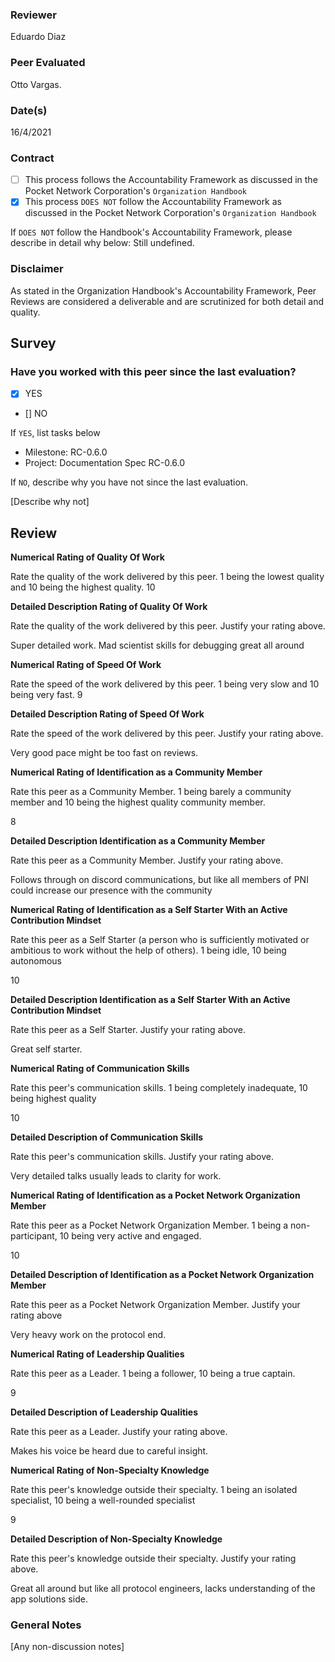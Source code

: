 ### Reviewer
Eduardo Diaz
### Peer Evaluated
Otto Vargas.
### Date(s)
16/4/2021
### Contract
- [ ] This process follows the Accountability Framework as discussed in the Pocket Network Corporation's `Organization Handbook`
- [x] This process `DOES NOT` follow the Accountability Framework as discussed in the Pocket Network Corporation's `Organization Handbook`

If `DOES NOT` follow the Handbook's Accountability Framework, please describe in detail why below:
Still undefined.

### Disclaimer
As stated in the Organization Handbook's Accountability Framework, Peer Reviews are considered a deliverable and are scrutinized for both detail and quality.
## Survey
### Have you worked with this peer since the last evaluation?
- [x] YES
- [] NO

If `YES`, list tasks below
- Milestone: RC-0.6.0
- Project: Documentation Spec RC-0.6.0

If `NO`, describe why you have not since the last evaluation.

[Describe why not]
## Review
**Numerical Rating of Quality Of Work** 

Rate the quality of the work delivered by this peer. 1 being the lowest quality and 10 being the highest quality.
10

**Detailed Description Rating of Quality Of Work** 

Rate the quality of the work delivered by this peer. Justify your rating above.

Super detailed work. Mad scientist skills for debugging great all around

**Numerical Rating of Speed Of Work** 

Rate the speed of the work delivered by this peer. 1 being very slow and 10 being very fast.
9

**Detailed Description Rating of Speed Of Work** 

Rate the speed of the work delivered by this peer. Justify your rating above.

Very good pace might be too fast on reviews.

**Numerical Rating of Identification as a Community Member** 

Rate this peer as a Community Member. 1 being barely a community member and 10 being the highest quality community member.

8

**Detailed Description Identification as a Community Member** 

Rate this peer as a Community Member. Justify your rating above.

Follows through on discord communications, but like all members of PNI could increase our presence with the community

**Numerical Rating of Identification as a Self Starter With an Active Contribution Mindset** 

Rate this peer as a Self Starter (a person who is sufficiently motivated or ambitious to work without the help of others).
1 being idle, 10 being autonomous

10

**Detailed Description Identification as a Self Starter With an Active Contribution Mindset** 

Rate this peer as a Self Starter. Justify your rating above.

Great self starter.

**Numerical Rating of Communication Skills** 

Rate this peer's communication skills. 1 being completely inadequate, 10 being highest quality

10

**Detailed Description of Communication Skills** 

Rate this peer's communication skills. Justify your rating above.

Very detailed talks usually leads to clarity for work.

**Numerical Rating of Identification as a Pocket Network Organization Member** 

Rate this peer as a Pocket Network Organization Member. 1 being a non-participant, 10 being very active and engaged.

10

**Detailed Description of Identification as a Pocket Network Organization Member** 

Rate this peer as a Pocket Network Organization Member. Justify your rating above

Very heavy work on the protocol end.

**Numerical Rating of Leadership Qualities** 

Rate this peer as a Leader. 1 being a follower, 10 being a true captain.

9

**Detailed Description of Leadership Qualities** 

Rate this peer as a Leader. Justify your rating above.

Makes his voice be heard due to careful insight.

**Numerical Rating of Non-Specialty Knowledge** 

Rate this peer's knowledge outside their specialty. 1 being an isolated specialist, 10 being a well-rounded specialist

9

**Detailed Description of Non-Specialty Knowledge** 

Rate this peer's knowledge outside their specialty. Justify your rating above.

Great all around but like all protocol engineers, lacks understanding of the app solutions side.


### General Notes
[Any non-discussion notes]